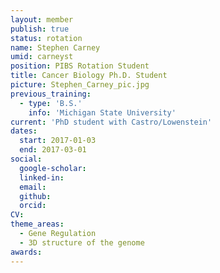 ```yaml
---
layout: member
publish: true
status: rotation
name: Stephen Carney
umid: carneyst
position: PIBS Rotation Student
title: Cancer Biology Ph.D. Student
picture: Stephen_Carney_pic.jpg
previous_training:
  - type: 'B.S.'
    info: 'Michigan State University'
current: 'PhD student with Castro/Lowenstein'
dates:
  start: 2017-01-03
  end: 2017-03-01
social: 
  google-scholar: 
  linked-in: 
  email: 
  github:
  orcid:
CV: 
theme_areas:
  - Gene Regulation
  - 3D structure of the genome
awards:
---
```

